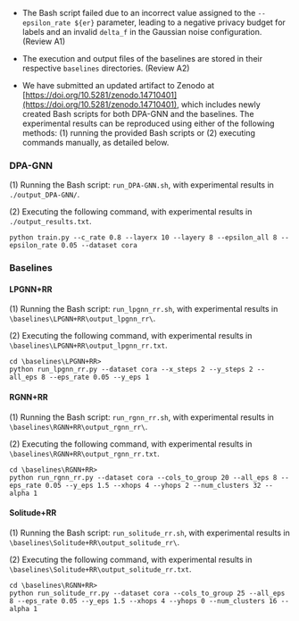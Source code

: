 - The Bash script failed due to an incorrect value assigned to the `--epsilon_rate ${er}` parameter, leading to a negative privacy budget for labels and an invalid `delta_f` in the Gaussian noise configuration. (Review A1)  

- The execution and output files of the baselines are stored in their respective `baselines` directories. (Review A2)  

- We have submitted an updated artifact to Zenodo at [https://doi.org/10.5281/zenodo.14710401](https://doi.org/10.5281/zenodo.14710401), which includes newly created Bash scripts for both DPA-GNN and the baselines. The experimental results can be reproduced using either of the following methods: (1) running the provided Bash scripts or (2) executing commands manually, as detailed below.  

### **DPA-GNN**  
(1) Running the Bash script: `run_DPA-GNN.sh`, with experimental results in `./output_DPA-GNN/`.

(2) Executing the following command, with experimental results in `./output_results.txt`. 
```
python train.py --c_rate 0.8 --layerx 10 --layery 8 --epsilon_all 8 --epsilon_rate 0.05 --dataset cora
```

### **Baselines**  

#### **LPGNN+RR**  
(1) Running the Bash script: `run_lpgnn_rr.sh`, with experimental results in `\baselines\LPGNN+RR\output_lpgnn_rr\`.

(2) Executing the following command, with experimental results in `\baselines\LPGNN+RR\output_lpgnn_rr.txt`. 
```
cd \baselines\LPGNN+RR>
python run_lpgnn_rr.py --dataset cora --x_steps 2 --y_steps 2 --all_eps 8 --eps_rate 0.05 --y_eps 1  
```
#### **RGNN+RR**  
(1) Running the Bash script: `run_rgnn_rr.sh`, with experimental results in `\baselines\RGNN+RR\output_rgnn_rr\`.

(2) Executing the following command, with experimental results in `\baselines\RGNN+RR\output_rgnn_rr.txt`. 
```
cd \baselines\RGNN+RR>
python run_rgnn_rr.py --dataset cora --cols_to_group 20 --all_eps 8 --eps_rate 0.05 --y_eps 1.5 --xhops 4 --yhops 2 --num_clusters 32 --alpha 1 
```
#### **Solitude+RR**  
(1) Running the Bash script: `run_solitude_rr.sh`, with experimental results in `\baselines\Solitude+RR\output_solitude_rr\`.

(2) Executing the following command, with experimental results in `\baselines\Solitude+RR\output_solitude_rr.txt`. 
```
cd \baselines\RGNN+RR>
python run_solitude_rr.py --dataset cora --cols_to_group 25 --all_eps 8 --eps_rate 0.05 --y_eps 1.5 --xhops 4 --yhops 0 --num_clusters 16 --alpha 1  
```
